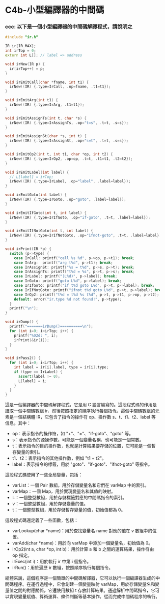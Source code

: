 # C4b-小型編譯器的中間碼

### ccc: 以下是一個小型編譯器的中間碼解譯程式，請說明之

```cpp
#include "ir.h"

IR ir[IR_MAX];
int irTop = 0;
extern int L[]; // label => address

void irNew(IR p) {
  ir[irTop++] = p;
}

void irEmitCall(char *fname, int t1) {
  irNew((IR) {.type=IrCall, .op=fname, .t1=t1});
}

void irEmitArg(int t1) {
  irNew((IR) {.type=IrArg, .t1=t1});
}

void irEmitAssignTs(int t, char *s) {
  irNew((IR) {.type=IrAssignTs, .op="t=s", .t=t, .s=s});
}

void irEmitAssignSt(char *s, int t) {
  irNew((IR) {.type=IrAssignSt, .op="s=t", .t=t, .s=s});
}

void irEmitOp2(int t, int t1, char *op, int t2) {
  irNew((IR) {.type=IrOp2, .op=op, .t=t, .t1=t1, .t2=t2});
}

void irEmitLabel(int label) {
  // L[label] = irTop;
  irNew((IR) {.type=IrLabel, .op="label", .label=label});
}

void irEmitGoto(int label) {
  irNew((IR) {.type=IrGoto, .op="goto", .label=label});
}

void irEmitIfGoto(int t, int label) {
  irNew((IR) {.type=IrIfGoto, .op="if-goto", .t=t, .label=label});
}

void irEmitIfNotGoto(int t, int label) {
  irNew((IR) {.type=IrIfNotGoto, .op="ifnot-goto", .t=t, .label=label});
}

void irPrint(IR *p) {
  switch (p->type) {
    case IrCall: printf("call %s %d", p->op, p->t1); break;
    case IrArg:  printf("arg t%d", p->t1); break;
    case IrAssignSt: printf("%s = t%d", p->s, p->t); break;
    case IrAssignTs: printf("t%d = %s", p->t, p->s); break;
    case IrLabel: printf("(L%d)", p->label); break;
    case IrGoto: printf("goto L%d", p->label); break;
    case IrIfGoto: printf("if t%d goto L%d", p->t, p->label); break;
    case IrIfNotGoto: printf("ifnot t%d goto L%d", p->t, p->label); break;
    case IrOp2: printf("t%d = t%d %s t%d", p->t, p->t1, p->op, p->t2); break;
    default: error("ir.type %d not found!", p->type);
  }
  printf("\n");
}

void irDump() {
  printf("=======irDump()==========\n");
  for (int i=0; i<irTop; i++) {
    printf("%02d: ", i);
    irPrint(&ir[i]);
  }
}

void irPass2() {
  for (int i=0; i<irTop; i++) {
    int label = ir[i].label, type = ir[i].type;
    if (type == IrLabel) {
      assert(label != 0);
      L[label] = i;
    }
  }
}

```

這是一個編譯器的中間碼解譯程式，它是用 C 語言編寫的。這段程式碼的作用是讀取一個中間碼數組 ir，然後按照指定的順序執行每個指令。這個中間碼數組的元素是一個結構體 IR，它包含了指令的操作符 op、操作數 s、t、t1、t2、label 等信息。其中：

* op：表示指令的操作符，如 "+"、"="、"if-goto"、"goto" 等。
* s：表示指令的源操作數，可能是一個變量名稱，也可能是一個常數。
* t：表示指令的目的操作數，也就是計算結果要存儲的位置，它可能是一個暫存變量的索引。
* t1、t2：表示指令的其他操作數，例如 "t1 + t2"。
* label：表示指令的標籤，用於 "goto"、"if-goto"、"ifnot-goto" 等指令。

這段程式碼使用了一些全局變量，包括：

* varList：一個 Pair 數組，用於存儲變量名和它們在 varMap 中的索引。
* varMap：一個 Map，用於實現變量名和其值的映射。
* L：一個整型數組，用於存儲標籤對應的中間碼指令的索引。
* v：一個整型數組，用於存儲變量的值。
* t：一個整型數組，用於存儲暫存變量的值，初始值都為 0。

這段程式碼還定義了一些函數，包括：

* varLookup(char *name)：用於查找變量名 name 對應的值在 v 數組中的位置。
* varAdd(char *name)：用於向 varMap 中添加一個變量名，初始值為 0。
* irOp2(int a, char *op, int b)：用於計算 a 和 b 之間的運算結果，操作符由 op 指定。
* irExec(int i)：用於執行 ir 中第 i 個指令。
* irRun()：用於遍歷 ir 數組，按照順序執行每個指令。

總體來說，這個程序是一個簡單的中間碼解譯器，它可以執行一個編譯器生成的中間碼程序。在運行過程中，它會創建一個變量映射 varMap，用於存儲變量名和變量值之間的對應關係。它還使用數組 t 存放計算結果。通過解析中間碼指令，它可以實現變量賦值、算術運算、條件判斷等基本操作，從而完成中間碼程序的執行。





